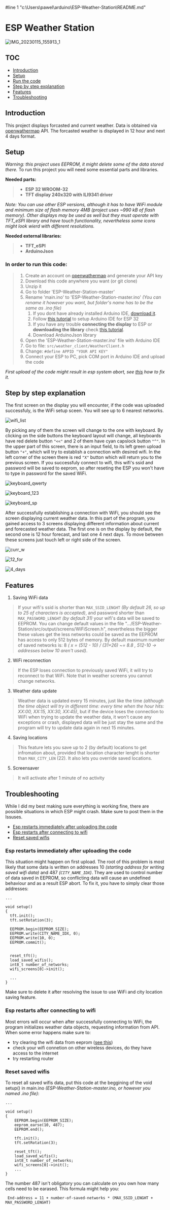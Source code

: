 #line 1 "c:\\Users\\pawel\\arduino\\ESP-Weather-Station\\README.md"
# ESP Weather Station

![IMG_20230115_155913_1](https://user-images.githubusercontent.com/105538405/212566195-31139a7d-e5f9-481c-8577-69b2f22defe8.jpg)

## TOC
* [Introduction](#introduction)
* [Setup](#setup)
* [Run the code](#in-order-to-run-this-code)
* [Step by step explanation](#step-by-step-explanation)
* [Features](#features)
* [Troubleshooting](#troubleshooting)

## Introduction

This project displays forcasted and current weather. Data is obtained via [openwathermap](https://openweathermap.org/) API. The forcasted weather is displayed in 12 hour and next 4 days format. 

## Setup
*Warning: this project uses EEPROM, it might delete some of the data stored there.*
To run this project you will need some essential parts and libraries.

  **Needed parts:**

> * **ESP 32 WROOM-32**
> * **TFT display 240x320 with ILI9341 driver**

*Note: You can use other ESP versions, although it has to have WiFi module and minimum size of flash memory 4MB (project uses ~990 kB of flash memory). Other displays may be used as well but they must operate with TFT_eSPI library and have touch functionality, nevertheless some icons might look wierd with different resolutions.*

**Needed external libraries:**
> * **TFT_eSPI**
> * **ArduinoJson**

### In order to run this code:
> 1. Create an account on [openwathermap](https://openweathermap.org/) and generate your API key
> 1. Download this code anywhere you want (or git clone)
> 1. Unzip it
> 1. Go to folder 'ESP-Weather-Station-master'
> 1. Rename 'main.ino' to 'ESP-Weather-Station-master.ino' *(You can rename it however you want, but folder's name has to be the same as .ino file)*
>    1. If you dont have already installed Arduino IDE,
[download it](https://www.arduino.cc/en/software).
>    1. Follow [this tutorial](https://youtu.be/CD8VJl27n94) to setup Arduino IDE for ESP 32
>    1. If you have any trouble **connecting the display** to ESP or **downloading the library** check [this tutorial](https://youtu.be/rq5yPJbX_uk).
>    1. Download ArduinoJson library
> 1. Open the 'ESP-Weather-Station-master.ino' file with Arduino IDE
> 1. Go to file: `src/weather_client/WeatherClient.h`
> 1. Change: `#define APPID "YOUR API KEY"`
> 1. Connect your ESP  to PC, pick COM port in Arduino IDE and upload the code

*First upload of the code might result in esp system abort, see [this](#esp-restarts-immediately-after-uploading-the-code) how to fix it.*


## Step by step explanation
The first screen on the display you will encounter, if the code was uploaded successfuly, is the WiFi setup sceen. You will see up to 6 nearest networks.


![wifi_list](https://user-images.githubusercontent.com/105538405/212466454-dd5ad657-6b39-4cf0-aaae-0a8937f14cf4.jpg)


By picking any of them the screen will change to the one with keyboard.
By clicking on the side buttons the keyboard layout will change, all keyboards have red delete button `"<<"` and 2 of them have cyan capslock button `"^"`. In the upper part of this screen, there is an input field, to its left green upload button `"+"`, which will try to establish a connection with desired wifi. In the left corner of the screen there is red `"X"` button which will return you to the previous screen. If you successfuly connect to wifi, this wifi's ssid and password will be saved to eeprom, so after reseting the ESP you won't have to type in password for the saved WiFi.

![keyboard_qwerty](https://user-images.githubusercontent.com/105538405/212467582-f848e80f-9ab1-4fac-8fc0-808f602952c7.jpg)


![keyboard_123](https://user-images.githubusercontent.com/105538405/212467603-5dc8e03d-f016-4fa4-8a71-63c17641e651.jpg)


![keyboard_sp](https://user-images.githubusercontent.com/105538405/212467608-4e71c476-52c1-47e2-acfa-aa8bd53c0ddc.jpg)


After successfully establishing a connection with WiFi, you should see the screen displaying current weather data. In this part of the program, you gained access to 3 screens displaying different information about current and forecasted weather data. The first one is on the display by default, the second one is 12 hour forecast, and last one 4 next days. To move between these screens just touch left or right side of the screen.


![curr_w](https://user-images.githubusercontent.com/105538405/212566214-04356cb4-5c64-4cd3-8bde-1f114c00ff1f.jpg)


![12_for](https://user-images.githubusercontent.com/105538405/212566216-54f9b155-5386-4fdd-ab0c-d20eeee62e1f.jpg)


![4_days](https://user-images.githubusercontent.com/105538405/212566224-2cdfbbbd-c670-481d-a65b-75f84f80bc1e.jpg)


## Features
1. Saving WiFi data
> If your wifi's ssid is shorter than `MAX_SSID_LENGHT` *(By default 26, so up to 25 of characters is accepted)*, and password shorter than `MAX_PASSWORD_LENGHT` *(by default 31)* your wifi's data will be saved to EEPROM. You can change default values in the file ".../ESP-Weather-Station/src/output/screens/WiFiScreen.h", nevertheless the bigger these values get the less networks could be saved as the EEPROM has access to only 512 bytes of memory. By default maximum number of saved networks is: 8 *( x = (512 - 10) / (31+26) ~= 8.8 , 512-10 -> addresses below 10 aren't used)*.

2. WiFi reconnection
> If the ESP loses connection to previously saved WiFi, it will try to reconnect to that WiFi. Note that in weather screens you cannot change networks.

3. Weather data update
> Weather data is updated every 15 minutes, just like the time *(although the time object will try in different time: every time when the hour hits: XX:00, XX:15, XX:30, XX:45)*, but if the device loses the connection to WiFi when trying to update the weather data, it won't cause any exceptions or crash, displayed data will be just stay the same and the program will try to update data again in next 15 minutes.

4. Saving locations
> This feature lets you save up to 2 (by default) locations to get infromation about, provided that location character lenght is shorter than `MAX_CITY_LEN` (22). 
It also lets you override saved locations.

5. Screensaver
> It will activate after 1 minute of no activity

## Troubleshooting
While I did my best making sure everything is working fine, there are possible situations in which ESP might crash. Make sure to post them in the Issuses.

 * [Esp restarts immediately after uploading the code](#esp-restarts-after-connecting-to-wifi)
 * [Esp restarts after connecting to wifi](#esp-restarts-after-connecting-to-wifi)
 * [Reset saved wifis](#reset-saved-wifis)

### Esp restarts immediately after uploading the code
This situation might happen on first upload. The root of this problem is most likely that some data is written on addresses 10 *(starting address for writing saved wifi data)* and 487 *(`CITY_NAME_IDX`)*. They are used to control number of data saved in EEPROM, so conflicting data will cause an undefined behaviour and as a result ESP abort.
To fix it, you have to simply clear those addresses:

```
...

void setup()
{
  tft.init();
  tft.setRotation(3);
  
  EEPROM.begin(EEPROM_SIZE);
  EEPROM.write(CITY_NAME_IDX, 0);
  EEPROM.write(10, 0);
  EEPROM.commit();


  reset_tft();
  load_saved_wifis();
  int8_t number_of_networks; 
  wifi_screens[0]->init();

  ...
}
```

Make sure to delete it after resolving the issue to use WiFi and city location saving feature.

### Esp restarts after connecting to wifi
Most errors will occur when after successfully connecting to WiFi, the program initializes weather data objects, requesting information from API. When some error happens make sure to:
  * try clearing the wifi data from eeprom ([see this](#esp-restarts-after-connecting-to-wifi))
  * check your wifi connetion on other wireless devices, do they have access to the internet
  * try restarting router


### Reset saved wifis
To reset all saved wifis data, put this code at the beggining of the void setup() in main.ino *(ESP-Weather-Station-master.ino, or however you named .ino file)*:
```
...

void setup()
{
    EEPROM.begin(EEPROM_SIZE);
    eeprom_earse(10, 487); 
    EEPROM.end();
    
    tft.init();
    tft.setRotation(3);

    reset_tft();
    load_saved_wifis();
    int8_t number_of_networks; 
    wifi_screens[0]->init();
    ...
}
```
The number 487 isn't obligatory you can calculate on you own how many cells need to be earased. This formula might help you:


` End-address = 11 + number-of-saved-networks * (MAX_SSID_LENGHT + MAX_PASSWORD_LENGHT)`
